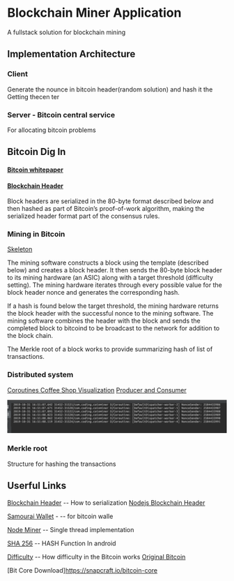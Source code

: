 # Blockchain Miner Application
A fullstack solution for blockchain mining 

## Implementation Architecture

### Client 
Generate the nounce in bitcoin header(random solution) and hash it the 
Getting thecen ter
### Server - Bitcoin central service 
For allocating bitcoin problems 


## Bitcoin Dig In

#### [Bitcoin whitepaper](https://bitcoin.org/bitcoin.pdf)

#### [Blockchain Header](https://bitcoin.org/en/developer-reference#block-chain)
Block headers are serialized in the 80-byte format described below and then hashed as part of Bitcoin’s proof-of-work algorithm, making the serialized header format part of the consensus rules.

### Mining in Bitcoin 
[Skeleton](2019-10-29-15-35-39.png)

The mining software constructs a block using the template (described below) and creates a block header. It then sends the 80-byte block header to its mining hardware (an ASIC) along with a target threshold (difficulty setting). The mining hardware iterates through every possible value for the block header nonce and generates the corresponding hash.

 If a hash is found below the target threshold, the mining hardware returns the block header with the successful nonce to the mining software. The mining software combines the header with the block and sends the completed block to bitcoind to be broadcast to the network for addition to the block chain.


The Merkle root of a block works to provide summarizing hash of list of transactions.



### Distributed system 

[Coroutines ](https://codelabs.developers.google.com/codelabs/kotlin-coroutines/#3)
[Coffee Shop Visualization](https://proandroiddev.com/kotlin-coroutines-channels-csp-android-db441400965f)
[Producer and Consumer](https://kotlinlang.org/docs/reference/coroutines/channels.html)


![](2019-10-31-16-53-17.png)

### Merkle root


Structure for hashing the transactions

## 

## Userful Links
[Blockchain Header](https://learnmeabitcoin.com/explorer/block/0000000000002917ED80650C6174AAC8DFC46F5FE36480AAEF682FF6CD83C3CA)  -- How to serialization
[Nodejs Blockchain Header](https://github.com/bitcoin/bitcoin/blob/master/doc/REST-interface.md)

[Samourai Wallet](https://samouraiwallet.com/) - -- for bitcoin walle 

[Node Miner](https://www.npmjs.com/package/bitcoin-miner) -- Single thread implementation

[SHA 256](https://stackoverflow.com/questions/7166129/how-can-i-calculate-the-sha-256-hash-of-a-string-in-android) -- HASH Function In android

[Difficulty](https://en.bitcoin.it/wiki/Difficulty#What_is_the_formula_for_difficulty) -- How difficulty in the Bitcoin works
[Original Bitcoin](https://en.bitcoin.it/wiki/Original_Bitcoin_client/API_calls_list)


[Bit Core Download]https://snapcraft.io/bitcoin-core
